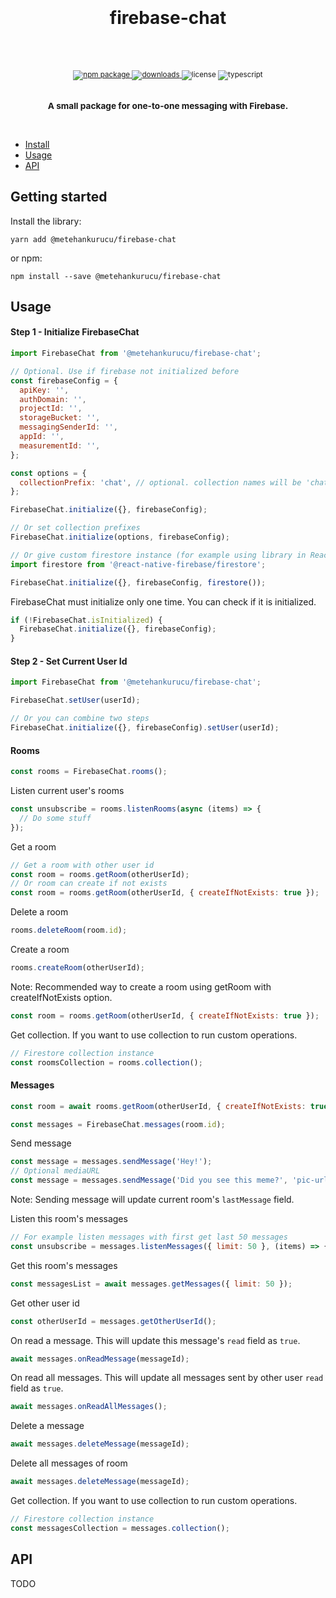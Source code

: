 <div align="center">
  <h1>
    <br/>
    <br />
    firebase-chat
    <br />
    <br />
  </h1>
  <sup>
    <br />
    <a href="https://www.npmjs.com/package/@metehankurucu/firebase-chat">
       <img src="https://img.shields.io/npm/v/@metehankurucu/firebase-chat?color=%231ABC9C" alt="npm package" />
    </a>
    <a href="https://www.npmjs.com/package/@metehankurucu/firebase-chat">
      <img src="https://img.shields.io/npm/dm/@metehankurucu/firebase-chat?color=%232ECC71" alt="downloads" />
    </a>
    <a>
      <img src="https://img.shields.io/npm/l/@metehankurucu/firebase-chat" alt="license" />
    </a>
    <img src="https://badgen.net/badge/-/TypeScript/blue?icon=typescript&label" alt="typescript" />
    <br />
    <br />
    <h3>
    A small package for one-to-one messaging with Firebase.
    </h3>
  </sup>
  <br />
</div>

<!-- # `@metehankurucu/firebase-chat` -->

- [Install](#getting-started)
- [Usage](#usage)
- [API](#api)

## Getting started

Install the library:

```
yarn add @metehankurucu/firebase-chat
```

or npm:

```
npm install --save @metehankurucu/firebase-chat
```

## Usage

#### Step 1 - Initialize FirebaseChat

```js
import FirebaseChat from '@metehankurucu/firebase-chat';

// Optional. Use if firebase not initialized before
const firebaseConfig = {
  apiKey: '',
  authDomain: '',
  projectId: '',
  storageBucket: '',
  messagingSenderId: '',
  appId: '',
  measurementId: '',
};

const options = {
  collectionPrefix: 'chat', // optional. collection names will be 'chatmessages' and 'chatrooms'
};

FirebaseChat.initialize({}, firebaseConfig);

// Or set collection prefixes
FirebaseChat.initialize(options, firebaseConfig);

// Or give custom firestore instance (for example using library in React Native)
import firestore from '@react-native-firebase/firestore';

FirebaseChat.initialize({}, firebaseConfig, firestore());
```

FirebaseChat must initialize only one time. You can check if it is initialized.

```js
if (!FirebaseChat.isInitialized) {
  FirebaseChat.initialize({}, firebaseConfig);
}
```

#### Step 2 - Set Current User Id

```js
import FirebaseChat from '@metehankurucu/firebase-chat';

FirebaseChat.setUser(userId);

// Or you can combine two steps
FirebaseChat.initialize({}, firebaseConfig).setUser(userId);
```

#### Rooms

```js
const rooms = FirebaseChat.rooms();
```

Listen current user's rooms

```js
const unsubscribe = rooms.listenRooms(async (items) => {
  // Do some stuff
});
```

Get a room

```js
// Get a room with other user id
const room = rooms.getRoom(otherUserId);
// Or room can create if not exists
const room = rooms.getRoom(otherUserId, { createIfNotExists: true });
```

Delete a room

```js
rooms.deleteRoom(room.id);
```

Create a room

```js
rooms.createRoom(otherUserId);
```

Note: Recommended way to create a room using getRoom with createIfNotExists option.

```js
const room = rooms.getRoom(otherUserId, { createIfNotExists: true });
```

Get collection. If you want to use collection to run custom operations.

```js
// Firestore collection instance
const roomsCollection = rooms.collection();
```

#### Messages

```js
const room = await rooms.getRoom(otherUserId, { createIfNotExists: true });

const messages = FirebaseChat.messages(room.id);
```

Send message

```js
const message = messages.sendMessage('Hey!');
// Optional mediaURL
const message = messages.sendMessage('Did you see this meme?', 'pic-url');
```

Note: Sending message will update current room's `lastMessage` field.

Listen this room's messages

```js
// For example listen messages with first get last 50 messages
const unsubscribe = messages.listenMessages({ limit: 50 }, (items) => {});
```

Get this room's messages

```js
const messagesList = await messages.getMessages({ limit: 50 });
```

Get other user id

```js
const otherUserId = messages.getOtherUserId();
```

On read a message. This will update this message's `read` field as `true`.

```js
await messages.onReadMessage(messageId);
```

On read all messages. This will update all messages sent by other user `read` field as `true`.

```js
await messages.onReadAllMessages();
```

Delete a message

```js
await messages.deleteMessage(messageId);
```

Delete all messages of room

```js
await messages.deleteMessage(messageId);
```

Get collection. If you want to use collection to run custom operations.

```js
// Firestore collection instance
const messagesCollection = messages.collection();
```

## API

TODO
